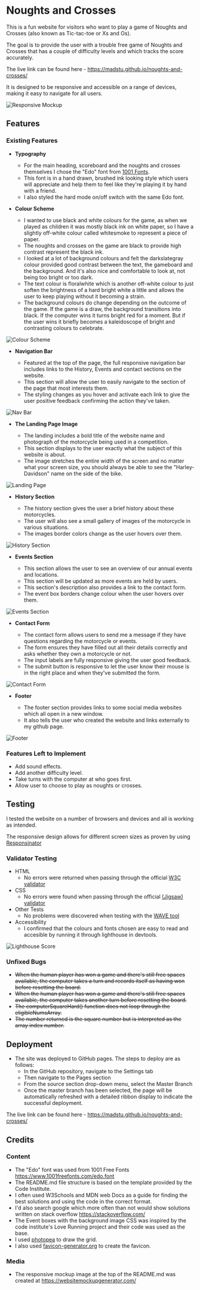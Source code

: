 # Noughts and Crosses

This is a fun website for visitors who want to play a game of Noughts and Crosses (also known as Tic-tac-toe or Xs and Os). 

The goal is to provide the user with a trouble free game of Noughts and Crosses that has a couple of difficulty levels and which tracks the score accurately.

The live link can be found here - https://madstu.github.io/noughts-and-crosses/

It is designed to be responsive and accessible on a range of devices, making it easy to navigate for all users.

![Responsive Mockup](https://raw.githubusercontent.com/MadStu/HTMLCSSEPP/main/assets/images/readme-images/responsive-website-mockup.png)

## Features 

### Existing Features

- __Typography__

  - For the main heading, scoreboard and the noughts and crosses themselves I chose the "Edo" font from [1001 Fonts](https://www.1001freefonts.com/edo.font).
  - This font is in a hand drawn, brushed ink looking style which users will appreciate and help them to feel like they're playing it by hand with a friend.
  - I also styled the hard mode on/off switch with the same Edo font.

- __Colour Scheme__

  - I wanted to use black and white colours for the game, as when we played as children it was mostly black ink on white paper, so I have a slightly off-white colour called whitesmoke to represent a piece of paper.
  - The noughts and crosses on the game are black to provide high contrast represent the black ink.
  - I looked at a lot of background colours and felt the darkslategray colour provided good contrast between the text, the gameboard and the background. And it's also nice and comfortable to look at, not being too bright or too dark.
  - The text colour is floralwhite which is another off-white colour to just soften the brightness of a hard bright white a little and allows the user to keep playing without it becoming a strain.
  - The background colours do change depending on the outcome of the game. If the game is a draw, the background transitions into black. If the computer wins it turns bright red for a moment. But if the user wins it briefly becomes a kaleidoscope of bright and contrasting colours to celebrate.

![Colour Scheme](https://raw.githubusercontent.com/MadStu/HTMLCSSEPP/main/assets/images/readme-images/colour-scheme.png)

- __Navigation Bar__

  - Featured at the top of the page, the full responsive navigation bar includes links to the History, Events and contact sections on the website.
  - This section will allow the user to easily navigate to the section of the page that most interests them. 
  - The styling changes as you hover and activate each link to give the user positive feedback confirming the action they've taken.

![Nav Bar](https://raw.githubusercontent.com/MadStu/HTMLCSSEPP/main/assets/images/readme-images/nav-bar.png)

- __The Landing Page Image__

  - The landing includes a bold title of the website name and photograph of the motorcycle being used in a competition.
  - This section displays to the user exactly what the subject of this website is about.
  - The image stretches the entire width of the screen and no matter what your screen size, you should always be able to see the "Harley-Davidson" name on the side of the bike.

![Landing Page](https://raw.githubusercontent.com/MadStu/HTMLCSSEPP/main/assets/images/readme-images/landing-image.png)

- __History Section__

  - The history section gives the user a brief history about these motorcycles.
  - The user will also see a small gallery of images of the motorcycle in various situations.
  - The images border colors change as the user hovers over them.

![History Section](https://raw.githubusercontent.com/MadStu/HTMLCSSEPP/main/assets/images/readme-images/history-image.png)

- __Events Section__

  - This section allows the user to see an overview of our annual events and locations.
  - This section will be updated as more events are held by users.
  - This section's description also provides a link to the contact form.
  - The event box borders change colour when the user hovers over them.

![Events Section](https://raw.githubusercontent.com/MadStu/HTMLCSSEPP/main/assets/images/readme-images/events-image.png)

- __Contact Form__ 

  - The contact form allows users to send me a message if they have questions regarding the motorcycle or events. 
  - The form ensures they have filled out all their details correctly and asks whether they own a motorcycle or not.
  - The input labels are fully responsive giving the user good feedback.
  - The submit button is responsive to let the user know their mouse is in the right place and when they've submitted the form.

![Contact Form](https://raw.githubusercontent.com/MadStu/HTMLCSSEPP/main/assets/images/readme-images/contact-image.png)

- __Footer__

  - The footer section provides links to some social media websites which all open in a new window.
  - It also tells the user who created the website and links externally to my github page.

![Footer](https://raw.githubusercontent.com/MadStu/HTMLCSSEPP/main/assets/images/readme-images/footer-image.png)

### Features Left to Implement

- Add sound effects.
- Add another difficulty level.
- Take turns with the computer at who goes first.
- Allow user to choose to play as noughts or crosses.

## Testing 

I tested the website on a number of browsers and devices and all is working as intended.

The responsive design allows for different screen sizes as proven by using [Responsinator](http://www.responsinator.com/?url=madstu.github.io%2Fnoughts-and-crosses%2F)

### Validator Testing 

- HTML
  - No errors were returned when passing through the official [W3C validator](https://validator.w3.org/nu/?doc=https%3A%2F%2Fmadstu.github.io%2Fnoughts-and-crosses%2F)
- CSS
  - No errors were found when passing through the official [(Jigsaw) validator](https://jigsaw.w3.org/css-validator/validator?uri=https%3A%2F%2Fmadstu.github.io%2Fnoughts-and-crosses%2F&profile=css3svg&usermedium=all&warning=1&vextwarning=&lang=en)
- Other Tests
  - No problems were discovered when testing with the [WAVE tool](https://wave.webaim.org/report#/https://madstu.github.io/noughts-and-crosses/)
- Accessibility
  - I confirmed that the colours and fonts chosen are easy to read and accesible by running it through lighthouse in devtools.

![Lighthouse Score](https://raw.githubusercontent.com/MadStu/HTMLCSSEPP/main/assets/images/readme-images/lighthouse-score.png)

### Unfixed Bugs

- ~~When the human player has won a game and there's still free spaces available, the computer takes a turn and records itself as having won before resetting the board.~~
- ~~When the human player has won a game and there's still free spaces available, the computer takes another turn before resetting the board.~~
- ~~The computerSquareHard() function does not loop through the eligibleNumsArray.~~
- ~~The number returned is the square number but is interpreted as the array index number.~~

## Deployment

- The site was deployed to GitHub pages. The steps to deploy are as follows: 
  - In the GitHub repository, navigate to the Settings tab 
  - Then navigate to the Pages section 
  - From the source section drop-down menu, select the Master Branch
  - Once the master branch has been selected, the page will be automatically refreshed with a detailed ribbon display to indicate the successful deployment. 

The live link can be found here - https://madstu.github.io/noughts-and-crosses/


## Credits 

### Content 

- The "Edo" font was used from 1001 Free Fonts https://www.1001freefonts.com/edo.font
- The README.md file structure is based on the template provided by the Code Institute.
- I often used W3Schools and MDN web Docs as a guide for finding the best solutions and using the code in the correct format.
- I'd also search google which more often than not would show solutions written on stack overflow https://stackoverflow.com/
- The Event boxes with the background image CSS was inspired by the code institute's Love Running project and their code was used as the base.
- I used [photopea](https://www.photopea.com/) to draw the grid. 
- I also used [favicon-generator.org](https://www.favicon-generator.org/) to create the favicon. 

### Media

- The responsive mockup image at the top of the README.md was created at https://websitemockupgenerator.com/
